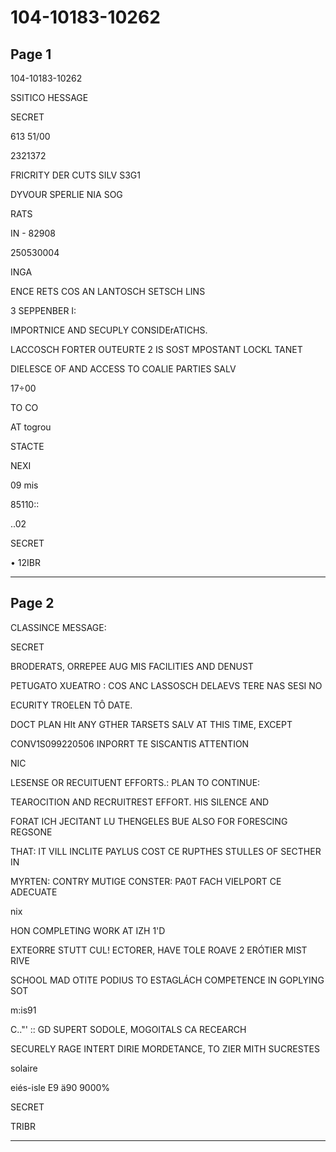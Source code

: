 # 104-10183-10262

## Page 1

104-10183-10262

SSITICO HESSAGE

SECRET

613 51/00

2321372

FRICRITY DER CUTS SILV S3G1

DYVOUR SPERLIE NIA SOG

RATS

IN - 82908

250530004

INGA

ENCE RETS COS AN LANTOSCH SETSCH LINS

3 SEPPENBER I:

IMPORTNICE AND SECUPLY CONSIDErATICHS.

LACCOSCH FORTER OUTEURTE 2 IS SOST MPOSTANT LOCKL TANET

DIELESCE OF AND ACCESS TO COALIE PARTIES SALV

17÷00

TO CO

AT togrou

STACTE

NEXI

09 mis

85110::

..02

SECRET

• 12IBR

---

## Page 2

CLASSINCE MESSAGE:

SECRET

BRODERATS, ORREPEE AUG MIS FACILITIES AND DENUST

PETUGATO XUEATRO : COS ANC LASSOSCH DELAEVS TERE NAS SESI NO

ECURITY TROELEN TÔ DATE.

DOCT PLAN HIt ANY GTHER TARSETS SALV AT THIS TIME, EXCEPT

CONV1S099220506 INPORRT TE SISCANTIS ATTENTION

NIC

LESENSE OR RECUITUENT EFFORTS.: PLAN TO CONTINUE:

TEAROCITION AND RECRUITREST EFFORT. HIS SILENCE AND

FORAT ICH JECITANT LU THENGELES BUE ALSO FOR FORESCING REGSONE

THAT: IT VILL INCLITE PAYLUS COST CE RUPTHES STULLES OF SECTHER IN

MYRTEN: CONTRY MUTIGE CONSTER: PA0T FACH VIELPORT CE ADECUATE

nix

HON COMPLETING WORK AT IZH 1'D

EXTEORRE STUTT CUL! ECTORER, HAVE TOLE ROAVE 2 ERÓTIER MIST RIVE

SCHOOL MAD OTITE PODIUS TO ESTAGLÁCH COMPETENCE IN GOPLYING SOT

m:is91

C.."' :: GD SUPERT SODOLE, MOGOITALS CA RECEARCH

SECURELY RAGE INTERT DIRIE MORDETANCE, TO ZIER MITH SUCRESTES

solaire

eiés-isle E9 ä90 9000%

SECRET

TRIBR

---

